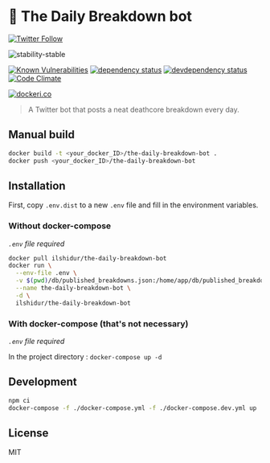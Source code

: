 # 🎸 The Daily Breakdown bot

[![Twitter Follow](https://img.shields.io/twitter/follow/The_Daily_Break.svg?style=social&label=Follow)](https://twitter.com/The_Daily_Break)

![stability-stable](https://img.shields.io/badge/stability-stable-green.svg)

[![Known Vulnerabilities][vulnerabilities-badge]][vulnerabilities-url]
[![dependency status][dependency-badge]][dependency-url]
[![devdependency status][devdependency-badge]][devdependency-url]
[![Code Climate][maintainability-badge]][maintainability-url]

[![dockeri.co](https://dockeri.co/image/ilshidur/the-daily-breakdown-bot)](https://hub.docker.com/r/ilshidur/the-daily-breakdown-bot)

> A Twitter bot that posts a neat deathcore breakdown every day.

## Manual build

```bash
docker build -t <your_docker_ID>/the-daily-breakdown-bot .
docker push <your_docker_ID>/the-daily-breakdown-bot
```

## Installation

First, copy `.env.dist` to a new `.env` file and fill in the environment variables.

### Without docker-compose

*`.env` file required*

```bash
docker pull ilshidur/the-daily-breakdown-bot
docker run \
  --env-file .env \
  -v $(pwd)/db/published_breakdowns.json:/home/app/db/published_breakdowns.json \
  --name the-daily-breakdown-bot \
  -d \
  ilshidur/the-daily-breakdown-bot
```

### With docker-compose (that's not necessary)

*`.env` file required*

In the project directory : `docker-compose up -d`

## Development

```bash
npm ci
docker-compose -f ./docker-compose.yml -f ./docker-compose.dev.yml up
```

## License

MIT

[vulnerabilities-badge]: https://snyk.io/test/github/Ilshidur/the-daily-breakdown-bot/badge.svg
[vulnerabilities-url]: https://snyk.io/test/github/Ilshidur/the-daily-breakdown-bot
[dependency-badge]: https://david-dm.org/Ilshidur/the-daily-breakdown-bot.svg
[dependency-url]: https://david-dm.org/Ilshidur/the-daily-breakdown-bot
[devdependency-badge]: https://david-dm.org/Ilshidur/the-daily-breakdown-bot/dev-status.svg
[devdependency-url]: https://david-dm.org/Ilshidur/the-daily-breakdown-bot#info=devDependencies
[maintainability-badge]: https://api.codeclimate.com/v1/badges/4eaa13b43e0982417057/maintainability
[maintainability-url]: https://codeclimate.com/github/Ilshidur/the-daily-breakdown-bot/maintainability
